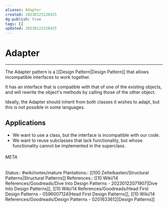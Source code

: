 ```yaml
---
aliases: Adapter
created: 20230123120425
dg-publish: true
tags: []
updated: 20230123120425
---
```

# Adapter
---
The Adapter pattern is a [[Design Pattern\|Design Pattern]] that allows incompatible interfaces to work together.

It has an interface that is compatible with that of one of the existing objects, and will rewrite the object's methods by calling those of the other object.

Ideally, the Adapter should inherit from both classes it wishes to adapt, but this is not possible in some languages.


## Applications
- We want to use a class, but the interface is incompatible with our code.
- We want to reuse subclasses that lack functionality, but whose functionality cannot be implemented in the superclass.



###### META
Status:: #wiki/notes/mature 
Plantations:: [[100 Zettelkasten/Structural Patterns\|Structural Patterns]]
References:: [[10 Wiki/14 References/Goodreads/Dive Into Design Patterns - 20230122071907\|Dive Into Design Patterns]], [[10 Wiki/14 References/Goodreads/Head First Design Patterns - 0596007124\|Head First Design Patterns]], [[10 Wiki/14 References/Goodreads/Design Patterns - 0201633612\|Design Patterns]]

